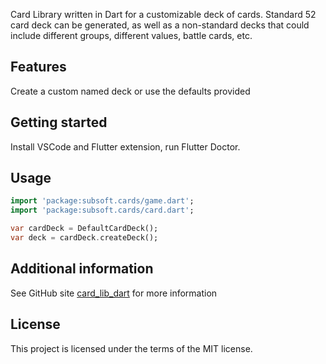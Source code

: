 <!--
This README describes the package. If you publish this package to pub.dev,
this README's contents appear on the landing page for your package.

For information about how to write a good package README, see the guide for
[writing package pages](https://dart.dev/tools/pub/writing-package-pages).

For general information about developing packages, see the Dart guide for
[creating packages](https://dart.dev/guides/libraries/create-packages)
and the Flutter guide for
[developing packages and plugins](https://flutter.dev/to/develop-packages).
-->

Card Library written in Dart for a customizable deck of cards. Standard 52
card deck can be generated, as well as a non-standard decks that could 
include different groups, different values, battle cards, etc.

## Features

Create a custom named deck or use the defaults provided

## Getting started

Install VSCode and Flutter extension, run Flutter Doctor.

## Usage

```dart
import 'package:subsoft.cards/game.dart';
import 'package:subsoft.cards/card.dart';

var cardDeck = DefaultCardDeck();
var deck = cardDeck.createDeck();
```

## Additional information

See GitHub site [card_lib_dart](https://github.com/sub131/card_lib_dart) for more information

## License 

This project is licensed under the terms of the MIT license.